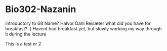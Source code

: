 # Bio302-Nazanin
introductory to Git
Name?
      Halvor Dahl Reisæter
what did you have for breakfast? :)
      Havent had breakfast yet, but slowly working my way through it during the lecture


This is a test nr 2
